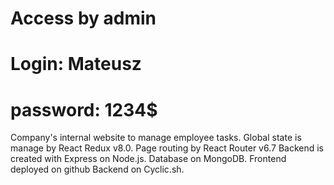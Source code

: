 
# Access by admin
# Login: Mateusz
# password: 1234$

Company's internal website to manage employee tasks. Global state
is manage by React Redux v8.0. Page routing by React Router
v6.7 Backend is created with Express on Node.js. Database on
MongoDB. Frontend deployed on github Backend on Cyclic.sh.
